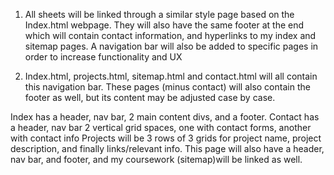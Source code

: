 1. All sheets will be linked through a similar style page based on the Index.html webpage. They will also have the same footer at the end which will contain contact information, and hyperlinks to my index and sitemap pages. A navigation bar will also be added to specific pages in order to increase functionality and UX

2. Index.html, projects.html, sitemap.html and contact.html will all contain this navigation bar. These pages (minus contact) will also contain the footer as well, but its content may be adjusted case by case.

Index has a header, nav bar, 2 main content divs, and a footer. 
Contact  has a header, nav bar 2 vertical grid spaces, one with contact forms, another with contact info
Projects will be 3 rows of 3 grids for project name, project description, and finally links/relevant info. This page will also have a header, nav bar, and footer, and my coursework (sitemap)will be linked as well.
